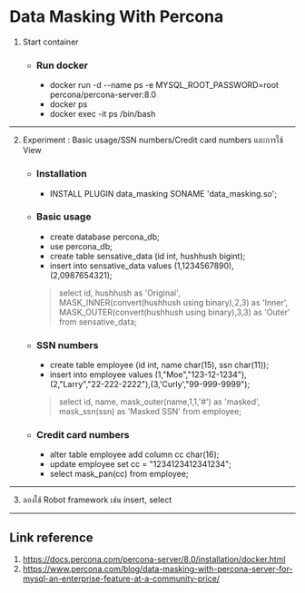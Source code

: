 # Data Masking With Percona

1. Start container
    - ### Run docker
        - docker run -d --name ps -e MYSQL_ROOT_PASSWORD=root percona/percona-server:8.0
        - docker ps
        - docker exec -it ps /bin/bash
---
2. Experiment : Basic usage/SSN numbers/Credit card numbers และการใช้ View
    - ### Installation
        - INSTALL PLUGIN data_masking SONAME 'data_masking.so';
    
    - ### Basic usage
        - create database percona_db;
        - use percona_db;
        - create table sensative_data (id int, hushhush bigint);
        - insert into sensative_data values (1,1234567890),(2,0987654321);
        > select id, 
            hushhush as 'Original', 
            MASK_INNER(convert(hushhush using binary),2,3) as 'Inner', 
            MASK_OUTER(convert(hushhush using binary),3,3) as 'Outer' 
        from sensative_data;

    - ### SSN numbers
        - create table employee (id int, name char(15), ssn char(11));
        - insert into employee values (1,"Moe","123-12-1234"), (2,"Larry","22-222-2222"),(3,'Curly',"99-999-9999");
        > select id, 
            name, 
            mask_outer(name,1,1,'#') as 'masked', 
            mask_ssn(ssn) as 'Masked SSN' 
        from employee;

    - ### Credit card numbers
        - alter table employee add column cc char(16);
        - update employee set cc = "1234123412341234";
        - select mask_pan(cc) from employee;
---
3. ลองใช้ Robot framework เช่น insert, select
---
## Link reference
1. https://docs.percona.com/percona-server/8.0/installation/docker.html
2. https://www.percona.com/blog/data-masking-with-percona-server-for-mysql-an-enterprise-feature-at-a-community-price/